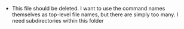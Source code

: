- This file should be deleted. I want to use the command names themselves as top-level file names, but there are simply too many. I need
  subdirectories within this folder